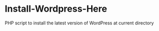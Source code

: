 # Install-Wordpress-Here
PHP script to install the latest version of WordPress at current directory
